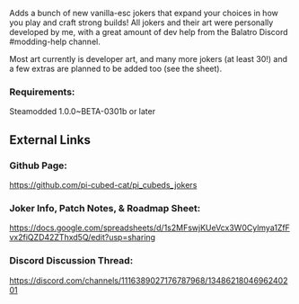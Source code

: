 Adds a bunch of new vanilla-esc jokers that expand your choices in how you play and craft strong builds! All jokers and their art were personally developed by me, with a great amount of dev help from the Balatro Discord #modding-help channel.

Most art currently is developer art, and many more jokers (at least 30!) and a few extras are planned to be added too (see the sheet).

### Requirements:
Steamodded 1.0.0~BETA-0301b or later

## External Links
### Github Page:
https://github.com/pi-cubed-cat/pi_cubeds_jokers

### Joker Info, Patch Notes, & Roadmap Sheet:
https://docs.google.com/spreadsheets/d/1s2MFswjKUeVcx3W0Cylmya1ZfFvx2fiQZD42ZThxd5Q/edit?usp=sharing

### Discord Discussion Thread:
https://discord.com/channels/1116389027176787968/1348621804696240201
